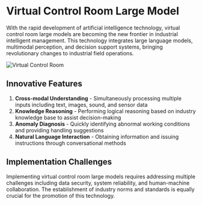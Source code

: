 # Virtual Control Room Large Model

With the rapid development of artificial intelligence technology, virtual control room large models are becoming the new frontier in industrial intelligent management. This technology integrates large language models, multimodal perception, and decision support systems, bringing revolutionary changes to industrial field operations.

![Virtual Control Room](https://holocode.diy/blog_imgs/01ef702e3deb862e5b690221eb8ebcce117014c404df35072bef5a9fced8f8b6.webp)

## Innovative Features

1. **Cross-modal Understanding** - Simultaneously processing multiple inputs including text, images, sound, and sensor data
2. **Knowledge Reasoning** - Performing logical reasoning based on industry knowledge base to assist decision-making
3. **Anomaly Diagnosis** - Quickly identifying abnormal working conditions and providing handling suggestions
4. **Natural Language Interaction** - Obtaining information and issuing instructions through conversational methods

## Implementation Challenges

Implementing virtual control room large models requires addressing multiple challenges including data security, system reliability, and human-machine collaboration. The establishment of industry norms and standards is equally crucial for the promotion of this technology.
